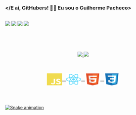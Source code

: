 ### </E aí, GitHubers! 🙋‍♂ Eu sou o Guilherme Pacheco>

<br>
<div> 
    <a target="_blank" href="https://instagram.com/_guuihsant"><img src="https://img.shields.io/badge/-Instagram-%23E4405F?style=for-the-badge&logo=instagram&logoColor=white"></a>
    <a target="_blank" href = "https://api.whatsapp.com/send?phone=5511993487949"><img src="https://img.shields.io/badge/WhatsApp-25D366?style=for-the-badge&logo=whatsapp&logoColor=white"></a>
    <a target="_blank" href = "mailto:guilhermepacheco253@gmail.com"><img src="https://img.shields.io/badge/Gmail-D14836?style=for-the-badge&logo=gmail&logoColor=white"></a>
    <a target="_blank" href="https://www.linkedin.com/in/guilherme-pacheco-a1480a1a7/" target="_blank"><img src="https://img.shields.io/badge/-LinkedIn-%230077B5?style=for-the-badge&logo=linkedin&logoColor=white"></a> 
</div>

##

<br>
<br>
<br>
<div align="center">
    <a href="https://github.com/guisant">
    <img height="150em" src="https://github-readme-stats.vercel.app/api?username=guisant&show_icons=true&theme=codeSTACKr"/>
    <img height="150em" src="https://github-readme-stats.vercel.app/api/top-langs/?username=guisant&layout=compact&theme=codeSTACKr"/>
</div>
<br>
<br>
<br>


<div style="display: inline_block" align="center">
    <img align="center" alt="icon-Js" height="40" width="50" src="https://raw.githubusercontent.com/devicons/devicon/master/icons/javascript/javascript-plain.svg">
    &nbsp;
    <img align="center" alt="icon-React" height="40" width="50" src="https://raw.githubusercontent.com/devicons/devicon/master/icons/react/react-original.svg">
    &nbsp;
    <img align="center" alt="icon-HTML" height="40" width="50" src="https://raw.githubusercontent.com/devicons/devicon/master/icons/html5/html5-original.svg">
    &nbsp;
    <img align="center" alt="icon-CSS" height="40" width="50" src="https://raw.githubusercontent.com/devicons/devicon/master/icons/css3/css3-original.svg">
</div>  
<br>
<br>

##

![Snake animation](https://github.com/guisant/guisant/blob/output/github-contribution-grid-snake.svg)


